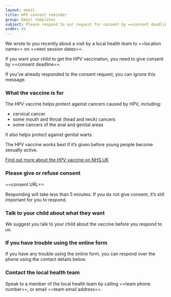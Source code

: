 ```yaml
---
layout: email
title: HPV consent reminder
group: Email templates
subject: Please respond to our request for consent by ==consent deadline==
order: 41
---
```


We wrote to you recently about a visit by a local health team to ==location name== on ==next session dates==.

If you want your child to get the HPV vaccination, you need to give consent by ==consent deadline==.

If you’ve already responded to the consent request, you can ignore this message.

### What the vaccine is for

The HPV vaccine helps protect against cancers caused by HPV, including:

- cervical cancer
- some mouth and throat (head and neck) cancers
- some cancers of the anal and genital areas

It also helps protect against genital warts.

The HPV vaccine works best if it’s given before young people become sexually active.

[Find out more about the HPV vaccine on NHS.UK](https://www.nhs.uk/conditions/vaccinations/hpv-human-papillomavirus-vaccine/)

### Please give or refuse consent

==consent URL==

Responding will take less than 5 minutes. If you do not give consent, it’s still important for you to respond.

### Talk to your child about what they want

We suggest you talk to your child about the vaccine before you respond to us.

### If you have trouble using the online form

If you have any trouble using the online form, you can respond over the phone using the contact details below.

### Contact the local health team

Speak to a member of the local health team by calling ==team phone number==, or email ==team email address==.
